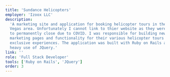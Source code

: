 ```yaml
---
title: 'Sundance Helicopters'
employer: 'Izoox LLC'
description:
  'A marketing site and application for booking helicopter tours in the Las
  Vegas area. Unfortunately I cannot link to thier website as they were forced
  to permanently close due to COVID. I was responsible for building new
  marketing pages and functionality for their various helicopter tours and
  exclusive experiences. The application was built with Ruby on Rails and made
  heavy use of JQuery.'
link: ''
role: 'Full Stack Developer'
tools: ['Ruby on Rails', 'JQuery']
order: 3
---
```

